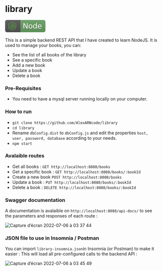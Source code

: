 # library


![This is an image](https://github.com/aleen42/badges/raw/master/src/node.svg)

This is a simple backend REST API that I have created to learn NodeJS.
It is used to manage your books, you can:
- See the list of all books of the library
- See a specific book
- Add a new book
- Update a book
- Delete a book

### Pre-Requisites
- You need to have a mysql server running locally on your computer.

### How to run
- `git clone https://github.com/AlexARNcode/library`
- `cd library`
- Rename `dbConfig.dist` to `dbConfig.js` and edit the properties `host, user, password, database` according to your needs.
- `npm start`

### Avalaible routes
- Get all books : `GET http://localhost:8080/books`
- Get a specific book : `GET http://localhost:8080/books/:bookId`
- Create a new book  `POST http://localhost:8080/books`
- Update a book : `PUT http://localhost:8080/books/:bookId`
- Delete a book : `DELETE http://localhost:8080/books/:bookId`

### Swagger documentation
A documentation is avalaible on `http://localhost:8080/api-docs/` to see the parameters and responses of each route : 

![Capture d’écran 2022-07-06 à 03 37 44](https://user-images.githubusercontent.com/53975649/177449252-aab4eae8-4ca4-4005-910d-66054bab4c7e.png)

### JSON file to use in Insomnia / Postman

You can import `library-insomnia.json`in Insomnia (or Postman) to make it easier : This will load all pre-configured calls to the backend API : 

![Capture d’écran 2022-07-06 à 03 45 49](https://user-images.githubusercontent.com/53975649/177449479-67abe18b-72ce-4c75-b56b-6a6d0d865001.png)

